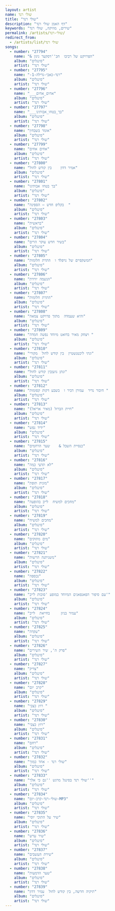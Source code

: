 ```yaml
---
layout: artist
name: שולי רנד
title: "שולי רנד"
description: "דף האמן שולי רנד"
keywords: "שירים, מוזיקה, שולי רנד"
permalink: /artists/שולי-רנד/
redirect_from:
  - /artists/list/שולי רנד
songs:
  - number: "27794"
    name: "& הפרויקט של רביבו  חב''דסקער ניגון"
    album: "סינגלים"
    artist: "שולי רנד"
  - number: "27795"
    name: "-רנד-כאבי-גדילה-1"
    album: "סינגלים"
    artist: "שולי רנד"
  - number: "27796"
    name: "___אחים_אחים"
    album: "סינגלים"
    artist: "שולי רנד"
  - number: "27797"
    name: "___בך_בטחו_אבותינו"
    album: "סינגלים"
    artist: "שולי רנד"
  - number: "27798"
    name: "אזמר בשבחין"
    album: "סינגלים"
    artist: "שולי רנד"
  - number: "27799"
    name: "אחים אחים"
    album: "סינגלים"
    artist: "שולי רנד"
  - number: "27800"
    name: "אמיר דדון    בין קודש לחול"
    album: "סינגלים"
    artist: "שולי רנד"
  - number: "27801"
    name: "בך בטחו אבותינו"
    album: "סינגלים"
    artist: "שולי רנד"
  - number: "27802"
    name: "בקליפ חדש – הספינה  "
    album: "סינגלים"
    artist: "שולי רנד"
  - number: "27803"
    name: "בראשית"
    album: "סינגלים"
    artist: "שולי רנד"
  - number: "27804"
    name: "בשיר חדש עוקר הרים"
    album: "סינגלים"
    artist: "שולי רנד"
  - number: "27805"
    name: "המשקפיים של נויפלד ו  התרת חלומות"
    album: "סינגלים"
    artist: "שולי רנד"
  - number: "27806"
    name: "הנשמה יורדת"
    album: "סינגלים"
    artist: "שולי רנד"
  - number: "27807"
    name: "התרת חלומות"
    album: "סינגלים"
    artist: "שולי רנד"
  - number: "27808"
    name: "והיא שעמדה  מתוך פרויקט צמאה"
    album: "סינגלים"
    artist: "שולי רנד"
  - number: "27809"
    name: "ויצחק מאיר בדואט מיוחד נפשה חמדה "
    album: "סינגלים"
    artist: "שולי רנד"
  - number: "27810"
    name: "ונתי ליכטנשטיין  בין קודש לחול  מקורי"
    album: "סינגלים"
    artist: "שולי רנד"
  - number: "27811"
    name: "ונתן גושןבין קודש לחול"
    album: "סינגלים"
    artist: "שולי רנד"
  - number: "27812"
    name: "חיבור נדיר  עמירן דביר ו  בשבע דקות קסומות "
    album: "סינגלים"
    artist: "שולי רנד"
  - number: "27813"
    name: "חיית הברזל (מאיר אריאל)"
    album: "סינגלים"
    artist: "שולי רנד"
  - number: "27814"
    name: "ידיד נפש"
    album: "סינגלים"
    artist: "שולי רנד"
  - number: "27815"
    name: "כנסיית השכל &    שער הרחמים"
    album: "סינגלים"
    artist: "שולי רנד"
  - number: "27816"
    name: "לא תדעי כמה"
    album: "סינגלים"
    artist: "שולי רנד"
  - number: "27817"
    name: "מונית תופת"
    album: "סינגלים"
    artist: "שולי רנד"
  - number: "27818"
    name: "מחכים למשיח  לייב בהופעה"
    album: "סינגלים"
    artist: "שולי רנד"
  - number: "27819"
    name: "מחכים למשיח"
    album: "סינגלים"
    artist: "שולי רנד"
  - number: "27820"
    name: "מים מתוקים"
    album: "סינגלים"
    artist: "שולי רנד"
  - number: "27821"
    name: "משניתנה הרשות"
    album: "סינגלים"
    artist: "שולי רנד"
  - number: "27822"
    name: "נכספה"
    album: "סינגלים"
    artist: "שולי רנד"
  - number: "27823"
    name: "עם סיפור הפאנפאנים המיוחד במופע 'סוכות לייב'"
    album: "סינגלים"
    artist: "שולי רנד"
  - number: "27824"
    name: "עמיר בניון     בחייאת  לייב"
    album: "סינגלים"
    artist: "שולי רנד"
  - number: "27825"
    name: "עקדה"
    album: "סינגלים"
    artist: "שולי רנד"
  - number: "27826"
    name: "פרק ה', שיר השירים"
    album: "סינגלים"
    artist: "שולי רנד"
  - number: "27827"
    name: "צדיק"
    album: "סינגלים"
    artist: "שולי רנד"
  - number: "27828"
    name: "קרב יום"
    album: "סינגלים"
    artist: "שולי רנד"
  - number: "27829"
    name: "רוץ כצבי "
    album: "סינגלים"
    artist: "שולי רנד"
  - number: "27830"
    name: "רוץ כצבי"
    album: "סינגלים"
    artist: "שולי רנד"
  - number: "27831"
    name: "רחם"
    album: "סינגלים"
    artist: "שולי רנד"
  - number: "27832"
    name: "שולי רנד - אחד כמוך"
    album: "סינגלים"
    artist: "שולי רנד"
  - number: "27833"
    name: "שולי רנד בסינגל מרגש ''גם כי אלך''"
    album: "סינגלים"
    artist: "שולי רנד"
  - number: "27834"
    name: "שולי-רנד-קרב-יום-MP3"
    album: "סינגלים"
    artist: "שולי רנד"
  - number: "27835"
    name: "שיר על התוכי יוסי"
    album: "סינגלים"
    artist: "שולי רנד"
  - number: "27836"
    name: "שיר ערש"
    album: "סינגלים"
    artist: "שולי רנד"
  - number: "27837"
    name: "שירת העשבים"
    album: "סינגלים"
    artist: "שולי רנד"
  - number: "27838"
    name: "שער הדמעות"
    album: "סינגלים"
    artist: "שולי רנד"
  - number: "27839"
    name: "‏‏תיקיה חדשה, בין קודש לחול  עמיר דדון"
    album: "סינגלים"
    artist: "שולי רנד"
---
```

